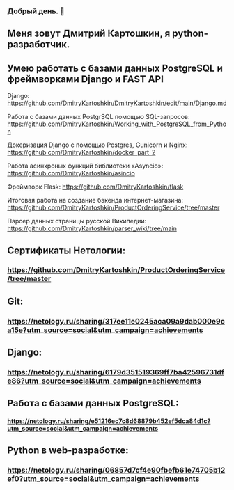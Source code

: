 ### Добрый день. 👋

## Меня зовут Дмитрий Картошкин, я python-разработчик.

## Умею работать с базами данных PostgreSQL и фреймворками Django и FAST API

Django: https://github.com/DmitryKartoshkin/DmitryKartoshkin/edit/main/Django.md

Работа с базами данных PostgrSQL помощью SQL-запросов: https://github.com/DmitryKartoshkin/Working_with_PostgreSQL_from_Python

Докеризация Django с помощью Postgres, Gunicorn и Nginx: https://github.com/DmitryKartoshkin/docker_part_2

Работа асинхроных функций библиотеки «Asyncio»: https://github.com/DmitryKartoshkin/asincio

Фреймворк Flask: https://github.com/DmitryKartoshkin/flask

Итоговая работа на создание бэкенда интернет-магазина: https://github.com/DmitryKartoshkin/ProductOrderingService/tree/master

Парсер данных страницы русской Википедии: https://github.com/DmitryKartoshkin/parser_wiki/tree/main

## Сертификаты Нетологии: 
### https://github.com/DmitryKartoshkin/ProductOrderingService/tree/master

## Git: 
### https://netology.ru/sharing/317ee11e0245aca09a9dab000e9ca15e?utm_source=social&utm_campaign=achievements

## Django: 
### https://netology.ru/sharing/6179d351519369ff7ba42596731dfe86?utm_source=social&utm_campaign=achievements

## Работа с базами данных PostgreSQL: 
#### https://netology.ru/sharing/e51216ec7c8d68879b452ef5dca84d1c?utm_source=social&utm_campaign=achievements

## Python в web-разработке: 
### https://netology.ru/sharing/06857d7cf4e90fbefb61e74705b12ef0?utm_source=social&utm_campaign=achievements
<!--
**DmitryKartoshkin/DmitryKartoshkin** is a ✨ _special_ ✨ repository because its `README.md` (this file) appears on your GitHub profile.

Here are some ideas to get you started:

- 🔭 I’m currently working on ...
- 🌱 I’m currently learning ...
- 👯 I’m looking to collaborate on ...
- 🤔 I’m looking for help with ...
- 💬 Ask me about ...
- 📫 How to reach me: ...
- 😄 Pronouns: ...
- ⚡ Fun fact: ...
-->
